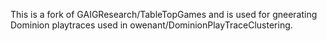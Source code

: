 This is a fork of GAIGResearch/TableTopGames and is used for gneerating Dominion playtraces used in owenant/DominionPlayTraceClustering. 


